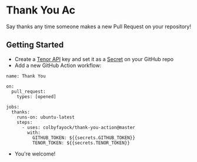 # Thank You Ac

Say thanks any time someone makes a new Pull Request on your repository!

## Getting Started
* Create a [Tenor API](https://tenor.com/gifapi/documentation) key and set it as a [Secret](https://docs.github.com/en/actions/reference/encrypted-secrets) on your GitHub repo
* Add a new GitHub Action workflow:
```
name: Thank You

on:
  pull_request:
    types: [opened]

jobs:
  thanks:
    runs-on: ubuntu-latest
    steps:
      - uses: colbyfayock/thank-you-action@master
        with:
          GITHUB_TOKEN: ${{secrets.GITHUB_TOKEN}}
          TENOR_TOKEN: ${{secrets.TENOR_TOKEN}}
```
* You're welcome!
